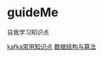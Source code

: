 # guideMe
自我学习知识点

[kafka常用知识点](/kafkaDemo/kafka.md)
[数据结构与算法](/kafkaDemo/src/main/java/org/example/algorithms)